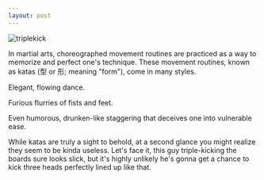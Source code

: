 ```yaml
---
layout: post
---
```


![triplekick](/assets/img/triplekick.webp)


In martial arts, choreographed movement routines are practiced as a way to memorize and perfect one's technique. These movement routines, known as katas (型 or 形; meaning "form"), come in many styles.

Elegant, flowing dance.

Furious flurries of fists and feet.

Even humorous, drunken-like staggering that deceives one into vulnerable ease. 

While katas are truly a sight to behold, at a second glance you might realize they seem to be kinda useless. Let's face it, this guy triple-kicking the boards sure looks slick, but it's highly unlikely he's gonna get a chance to kick three heads perfectly lined up like that.

